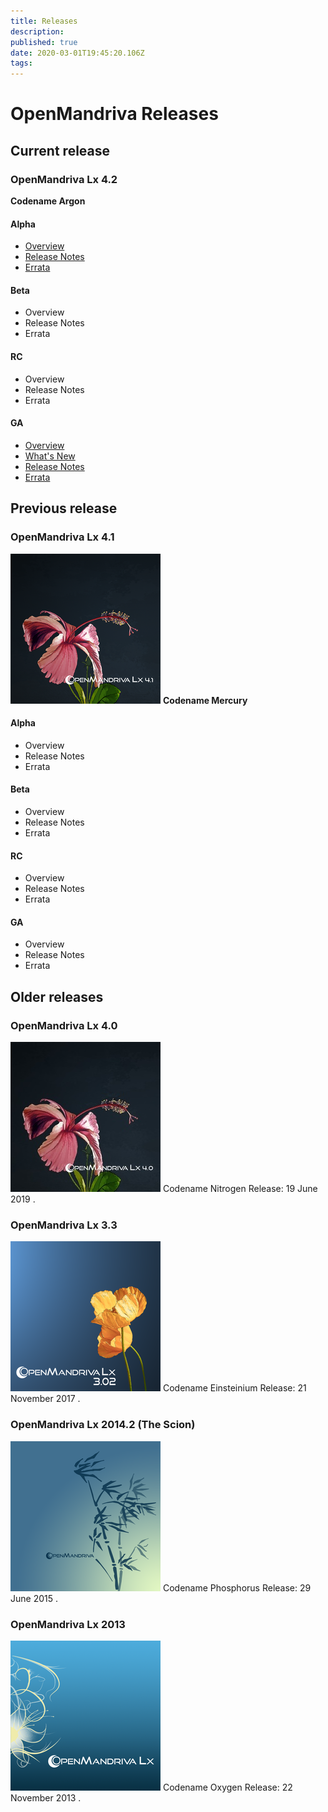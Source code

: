 ```yaml
---
title: Releases
description: 
published: true
date: 2020-03-01T19:45:20.106Z
tags: 
---
```


# OpenMandriva Releases

## Current release
### OpenMandriva Lx 4.2
**Codename Argon**

#### Alpha
- [Overview](/releases/omlx42/omlx42_alpha)
- [Release Notes](/releases/omlx42/omlx42_alpha_release_notes)
- [Errata](/releases/omlx42/omlx42_alpha_errata)

#### Beta
- Overview
- Release Notes
- Errata

#### RC
- Overview
- Release Notes
- Errata

#### GA
- [Overview](/releases/omlx42)
- [What's New](/releases/omlx42/omlx42_new)
- [Release Notes](/releases/omlx42/omlx42_release_notes)
- [Errata](/releases/omlx42/omlx42_errata)

## Previous release
### OpenMandriva Lx 4.1
![omlx4.1-240px.png](/images/omlx4.1-240px.png)
**Codename Mercury**

#### Alpha
- Overview
- Release Notes
- Errata

#### Beta
- Overview
- Release Notes
- Errata

#### RC
- Overview
- Release Notes
- Errata

#### GA
- Overview
- Release Notes
- Errata



## Older releases
### OpenMandriva Lx 4.0
![omlx4.0-240px.jpg](/images/omlx4.0-240px.jpg)
Codename Nitrogen
Release: 19 June 2019
.

### OpenMandriva Lx 3.3
![omlx3.2-240px.png](/images/omlx3.2-240px.png)
Codename Einsteinium
Release: 21 November 2017
.

### OpenMandriva Lx 2014.2 (The Scion)
![omlx2014-240px.png](/images/omlx2014-240px.png)
Codename Phosphorus
Release: 29 June 2015
.

### OpenMandriva Lx 2013
![omlx2013-240px.png](/images/omlx2013-240px.png)
Codename Oxygen
Release: 22 November 2013
.
